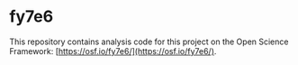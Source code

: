 # fy7e6

This repository contains analysis code for this project on the Open Science Framework: [https://osf.io/fy7e6/](https://osf.io/fy7e6/).
